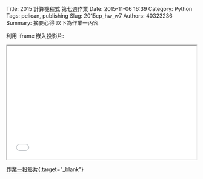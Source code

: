 Title: 2015 計算機程式 第七週作業
Date: 2015-11-06 16:39
Category: Python
Tags: pelican, publishing
Slug: 2015cp_hw_w7
Authors: 40323236
Summary: 摘要心得
以下為作業一內容

利用 iframe 嵌入投影片:

<iframe src="40323236_cp_w6.html" width="500" height="300"></iframe>

[作業一投影片](40323236_cp_w6.html){:target="_blank"}

